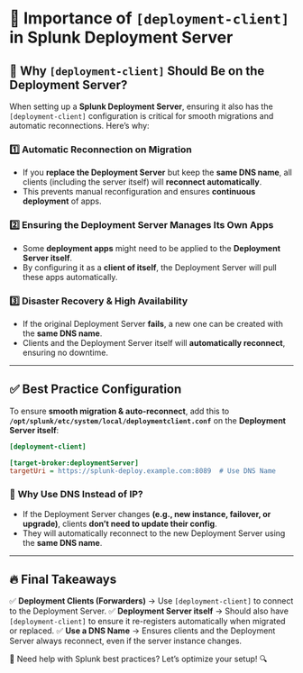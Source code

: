# 📌 Importance of `[deployment-client]` in Splunk Deployment Server

## 🔹 Why `[deployment-client]` Should Be on the Deployment Server?

When setting up a **Splunk Deployment Server**, ensuring it also has the `[deployment-client]` configuration is critical for smooth migrations and automatic reconnections. Here’s why:

### 1️⃣ **Automatic Reconnection on Migration**
- If you **replace the Deployment Server** but keep the **same DNS name**, all clients (including the server itself) will **reconnect automatically**.
- This prevents manual reconfiguration and ensures **continuous deployment** of apps.

### 2️⃣ **Ensuring the Deployment Server Manages Its Own Apps**
- Some **deployment apps** might need to be applied to the **Deployment Server itself**.
- By configuring it as a **client of itself**, the Deployment Server will pull these apps automatically.

### 3️⃣ **Disaster Recovery & High Availability**
- If the original Deployment Server **fails**, a new one can be created with the **same DNS name**.
- Clients and the Deployment Server itself will **automatically reconnect**, ensuring no downtime.

---

## ✅ **Best Practice Configuration**
To ensure **smooth migration & auto-reconnect**, add this to **`/opt/splunk/etc/system/local/deploymentclient.conf`** on the **Deployment Server itself**:

```ini
[deployment-client]

[target-broker:deploymentServer]
targetUri = https://splunk-deploy.example.com:8089  # Use DNS Name
```

### 🔹 **Why Use DNS Instead of IP?**
- If the Deployment Server changes **(e.g., new instance, failover, or upgrade)**, clients **don’t need to update their config**.
- They will automatically reconnect to the new Deployment Server using the **same DNS name**.

---

## 🔥 **Final Takeaways**
✅ **Deployment Clients (Forwarders)** → Use `[deployment-client]` to connect to the Deployment Server.
✅ **Deployment Server itself** → Should also have `[deployment-client]` to ensure it re-registers automatically when migrated or replaced.
✅ **Use a DNS Name** → Ensures clients and the Deployment Server always reconnect, even if the server instance changes.

🚀 Need help with Splunk best practices? Let’s optimize your setup! 🔍

